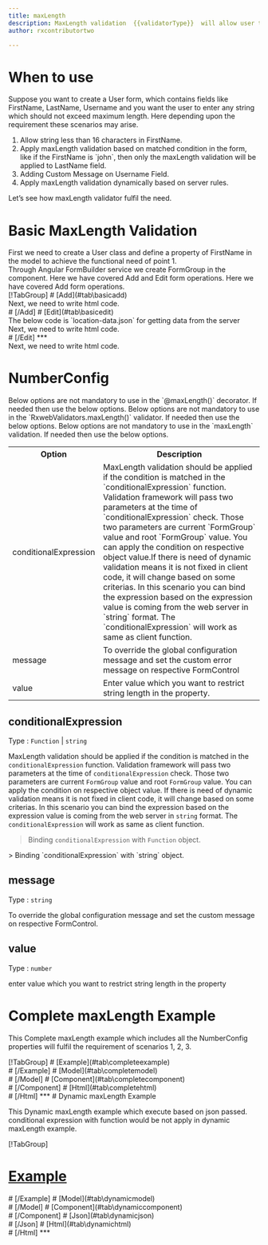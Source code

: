 ```yaml
---
title: maxLength 
description: MaxLength validation  {{validatorType}}  will allow user to enter the input upto the maximum length value parameter.
author: rxcontributortwo

---
```

# When to use
Suppose you want to create a User form, which contains fields like FirstName, LastName, Username and you want the user to enter any string which should not exceed maximum length. Here depending upon the requirement these scenarios may arise.
<ol>
	<li>Allow string less than 16 characters in FirstName.</li>
	<li>Apply maxLength validation based on matched condition in the form, like if the FirstName is `john`, then only the maxLength validation will be  applied to LastName field.</li> 
	<li>Adding Custom Message on Username Field.</li>
 	<li>Apply maxLength validation dynamically based on server rules.</li>
</ol>
Let’s see how maxLength validator fulfil the need.

# Basic MaxLength Validation
<data-scope scope="['decorator','template-driven']">
First we need to create a User class and define a property of FirstName in the model to achieve the functional need of point 1.
<div component="app-code" key="maxLength-add-model"></div> 
</data-scope>
Through Angular FormBuilder service we create FormGroup in the component.
<data-scope scope="['decorator']">
Here we have covered Add and Edit form operations. 
</data-scope>

<data-scope scope="['validator','template-driven']">
Here we have covered Add form operations. 
</data-scope>

<data-scope scope="['decorator']">
<div component="app-tabs" key="basic-operations"></div>
[!TabGroup]
# [Add](#tab\basicadd)
<div component="app-code" key="maxLength-add-component"></div> 
Next, we need to write html code.
<div component="app-code" key="maxLength-add-html"></div> 
<div component="app-example-runner" ref-component="app-maxLength-add"></div>
# [/Add]
# [Edit](#tab\basicedit)
<div component="app-code" key="maxLength-edit-component"></div>
The below code is `location-data.json` for getting data from the server 
<div component="app-code" key="maxLength-edit-json"></div> 
Next, we need to write html code.
<div component="app-code" key="maxLength-edit-html"></div> 
<div component="app-example-runner" ref-component="app-maxLength-edit"></div>
# [/Edit]
***
</data-scope>

<data-scope scope="['validator','template-driven']">
<div component="app-code" key="maxLength-add-component"></div> 
Next, we need to write html code.
<div component="app-code" key="maxLength-add-html"></div> 
<div component="app-example-runner" ref-component="app-maxLength-add"></div>
</data-scope>

# NumberConfig 
<data-scope scope="['decorator']">
Below options are not mandatory to use in the `@maxLength()` decorator. If needed then use the below options.
</data-scope>

<data-scope scope="['validator']">
Below options are not mandatory to use in the `RxwebValidators.maxLength()` validator. If needed then use the below options.
</data-scope>

<data-scope scope="['template-driven']">
Below options are not mandatory to use in the `maxLength` validation. If needed then use the below options.
</data-scope>

<table class="table table-bordered table-striped">
<tr><th>Option</th><th>Description</th></tr>
<tr><td><a   (click)='scrollTo("#conditionalExpression")' title="conditionalExpression">conditionalExpression</a></td><td>MaxLength validation should be applied if the condition is matched in the `conditionalExpression` function. Validation framework will pass two parameters at the time of `conditionalExpression` check. Those two parameters are current `FormGroup` value and root `FormGroup` value. You can apply the condition on respective object value.If there is need of dynamic validation means it is not fixed in client code, it will change based on some criterias. In this scenario you can bind the expression based on the expression value is coming from the web server in `string` format. The `conditionalExpression` will work as same as client function.</td></tr>
<tr><td><a   (click)='scrollTo("#message")' title="message">message</a></td><td>To override the global configuration message and set the custom error message on respective FormControl</td></tr>
<tr><td><a (click)='scrollTo("#value")' title="value">value</a></td><td> Enter value which you want to restrict string length in the property.</td></tr>
</table>

## conditionalExpression 
Type :  `Function`  |  `string` 

MaxLength validation should be applied if the condition is matched in the `conditionalExpression` function. Validation framework will pass two parameters at the time of `conditionalExpression` check. Those two parameters are current `FormGroup` value and root `FormGroup` value. You can apply the condition on respective object value.
If there is need of dynamic validation means it is not fixed in client code, it will change based on some criterias. In this scenario you can bind the expression based on the expression value is coming from the web server in `string` format. The `conditionalExpression` will work as same as client function.

> Binding `conditionalExpression` with `Function` object.
<div component="app-code" key="maxLength-conditionalExpressionExampleFunction-model"></div> 
> Binding `conditionalExpression` with `string` object.
<div component="app-code" key="maxLength-conditionalExpressionExampleString-model"></div> 

<div component="app-example-runner" ref-component="app-maxLength-conditionalExpression" title="maxLength {{validatorType}} with conditionalExpression" key="conditionalExpression"></div>
 
## message 
Type :  `string` 

To override the global configuration message and set the custom message on respective FormControl.

<div component="app-code" key="maxLength-messageExample-model"></div> 
<div component="app-example-runner" ref-component="app-maxLength-message" title="maxLength {{validatorType}} with message" key="message"></div>

## value 
Type :  `number` 

enter value which you want to restrict string length in the property
 
<div component="app-code" key="maxLength-valueExample-model"></div> 
<div component="app-example-runner" ref-component="maxLength-value-value" title="maxLength {{validatorType}} with value" key="value"></div>

# Complete maxLength Example

This Complete maxLength example which includes all the NumberConfig properties will fulfil the requirement of scenarios 1, 2, 3.

<div component="app-tabs" key="complete"></div>
[!TabGroup]
# [Example](#tab\completeexample)
<div component="app-example-runner" ref-component="app-maxLength-complete"></div>
# [/Example]
<data-scope scope="['decorator','template-driven']">
# [Model](#tab\completemodel)
<div component="app-code" key="maxLength-complete-model"></div> 
# [/Model]
</data-scope>
# [Component](#tab\completecomponent)
<div component="app-code" key="maxLength-complete-component"></div> 
# [/Component]
# [Html](#tab\completehtml)
<div component="app-code" key="maxLength-complete-html"></div> 
# [/Html]
***

<data-scope scope="['decorator','validator']">
# Dynamic maxLength Example

This Dynamic maxLength example which execute based on json passed. conditional expression with function would be not apply in dynamic maxLength example. 

<div component="app-tabs" key="dynamic"></div>

[!TabGroup]
# [Example](#tab\dynamicexample)
<div component="app-example-runner" ref-component="app-maxLength-dynamic"></div>
# [/Example]
<data-scope scope="['decorator']">
# [Model](#tab\dynamicmodel)
<div component="app-code" key="maxLength-dynamic-model"></div>
# [/Model]
</data-scope>
# [Component](#tab\dynamiccomponent)
<div component="app-code" key="maxLength-dynamic-component"></div>
# [/Component]
# [Json](#tab\dynamicjson)
<div component="app-code" key="maxLength-dynamic-json"></div>
# [/Json]
# [Html](#tab\dynamichtml)
<div component="app-code" key="maxLength-dynamic-html"></div> 
# [/Html]
***
</data-scope>
